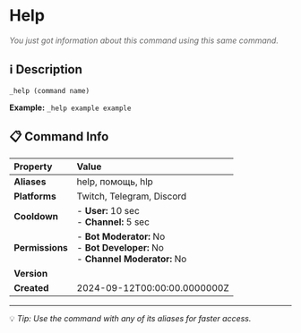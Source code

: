 # Help

<span style="color: #666; font-style: italic;">You just got information about this command using this same command.</span>

## ℹ️ Description

`_help (command name)`

**Example:** `_help example example`

## 📋 Command Info

| **Property** | **Value** |
|:----------------|:----------------|
| **Aliases** | help, помощь, hlp |
| **Platforms** | Twitch, Telegram, Discord |
| **Cooldown** | - **User:** 10 sec<br> - **Channel:** 5 sec |
| **Permissions** | - **Bot Moderator:** No<br> - **Bot Developer:** No<br> - **Channel Moderator:** No |
| **Version** |  |
| **Created** | 2024-09-12T00:00:00.0000000Z |

---

💡 *Tip: Use the command with any of its aliases for faster access.*

